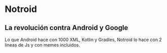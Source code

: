 # Notroid
## La revolución contra Android y Google
Lo que Android hace con 1000 XML, Kotlin y Gradles, Notroid lo hace con 2 lineas de Js y con memes incluidos.

